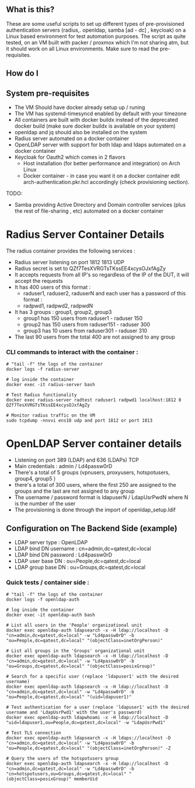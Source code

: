 ## What is this?
These are some useful scripts to set up different types of pre-provisioned authentication servers (radius,. openldap, samba [ad - dc] , keycloak) on a Linux based environment for test automation purposes.
The script as quite tested, on an VM built with packer / proxmox which I'm not sharing atm, but it should work on all Linux environments.
Make sure to read the pre-requisites.

## How do I 

## System pre-requisites

- The VM Should have docker already setup up / runing
- The VM has systemd-timesyncd enabled by default with your timezone
- All containers are built with docker buildx instead of the deprecated docker build (make sure docker buildx is available on your system)
- openldap and jq should also be installed on the system
- Radius server automated on a docker container
- OpenLDAP server with support for both ldap and ldaps automated on a docker container
- Keycloak for Oauth2 which comes in 2 flavors 
    - Host installation (for better performance and integration) on Arch Linux
    - Docker container - in case you want it on a docker container edit arch-authentication.pkr.hcl accordingly (check provisioning section).

TODO: 
- Samba providing Active Directory and Domain controller services (plus the rest of file-sharing , etc) automated on a docker container

# Radius Server Container Details
The radius container provides the following services : 
- Radius server listening on port 1812 1813 UDP
- Radius secret is set to QZf7TesXVRGTsTKssEE4xcysOJxfAgZy
- It accepts requests from all IP's so regardless of the IP of the DUT, it will accept the requests
- It has 400 users of this format : 
  - raduser1, raduser2, raduserN  and each user has a password of this format : 
  - radpwd1, radpwd2, radpwdN
- It has 3 groups : group1, group2, group3
  - group1 has 150 users from raduser1 - raduser 150
  - group2 has 150 users from raduser151 - raduser 300
  - group3 has 10 users from raduser301 - raduser 310
- The last 90 users from the total 400 are not assigned to any group

### CLI commands to interact with the container : 
```
# "tail -f" the logs of the container
docker logs -f radius-server  

# log inside the container
docker exec -it radius-server bash 

# Test Radius functionality
docker exec radius-server radtest raduser1 radpwd1 localhost:1812 0 QZf7TesXVRGTsTKssEE4xcysOJxfAgZy

# Monitor radius traffic on the VM
sudo tcpdump -nnvvi ens18 udp and port 1812 or port 1813
```

# OpenLDAP Server container details
- Listening on port 389 (LDAP) and 636 (LDAPs) TCP
- Main credentials : admin / Ld4passw0rD
- There's a total of 5 groups (vpnusers, proxyusers, hotspotusers, group4, group5 )
- there's a total of 300 users, where the first 250 are assigned to the groups and the last are not assigned to any group
- The username / password format is ldapuserN / LdapUsrPwdN where N is the number of the user
- The provisioning is done through the import of openldap_setup.ldif

## Configuration on The Backend Side (example)
- LDAP server type : OpenLDAP
- LDAP bind DN username : cn=admin,dc=qatest,dc=local
- LDAP bind DN password : Ld4passw0rD
- LDAP user base DN : ou=People,dc=qatest,dc=local
- LDAP group base DN  : ou=Groups,dc=qatest,dc=local 

### Quick tests / container side : 
```
# "tail -f" the logs of the container
docker logs -f openldap-auth 

# log inside the container
docker exec -it openldap-auth bash 

# List all users in the 'People' organizational unit
docker exec openldap-auth ldapsearch -x -H ldap://localhost -D "cn=admin,dc=qatest,dc=local" -w "Ld4passw0rD" -b "ou=People,dc=qatest,dc=local" "(objectClass=inetOrgPerson)"

# List all groups in the 'Groups' organizational unit
docker exec openldap-auth ldapsearch -x -H ldap://localhost -D "cn=admin,dc=qatest,dc=local" -w "Ld4passw0rD" -b "ou=Groups,dc=qatest,dc=local" "(objectClass=posixGroup)"

# Search for a specific user (replace 'ldapuser1' with the desired username)
docker exec openldap-auth ldapsearch -x -H ldap://localhost -D "cn=admin,dc=qatest,dc=local" -w "Ld4passw0rD" -b "ou=People,dc=qatest,dc=local" "(uid=ldapuser1)"

# Test authentication for a user (replace 'ldapuser1' with the desired username and 'LdapUsrPwd1' with the user's password)
docker exec openldap-auth ldapwhoami -x -H ldap://localhost -D "uid=ldapuser1,ou=People,dc=qatest,dc=local" -w "LdapUsrPwd1"

# Test TLS connection 
docker exec openldap-auth ldapsearch -x -H ldaps://localhost -D "cn=admin,dc=qatest,dc=local" -w "Ld4passw0rD" -b "ou=People,dc=qatest,dc=local" "(objectClass=inetOrgPerson)" -Z

# Query the users of the hotspotusers group
docker exec openldap-auth ldapsearch -x -H ldap://localhost -D "cn=admin,dc=qatest,dc=local" -w "Ld4passw0rD" -b "cn=hotspotusers,ou=Groups,dc=qatest,dc=local" "(objectClass=posixGroup)" memberUid

```


